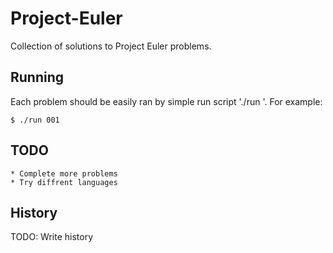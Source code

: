 # Project-Euler

Collection of solutions to Project Euler problems. 

## Running

Each problem should be easily ran by simple run script './run <problem number>'. For example:

	$ ./run 001

## TODO
	* Complete more problems
	* Try diffrent languages

## History

TODO: Write history
